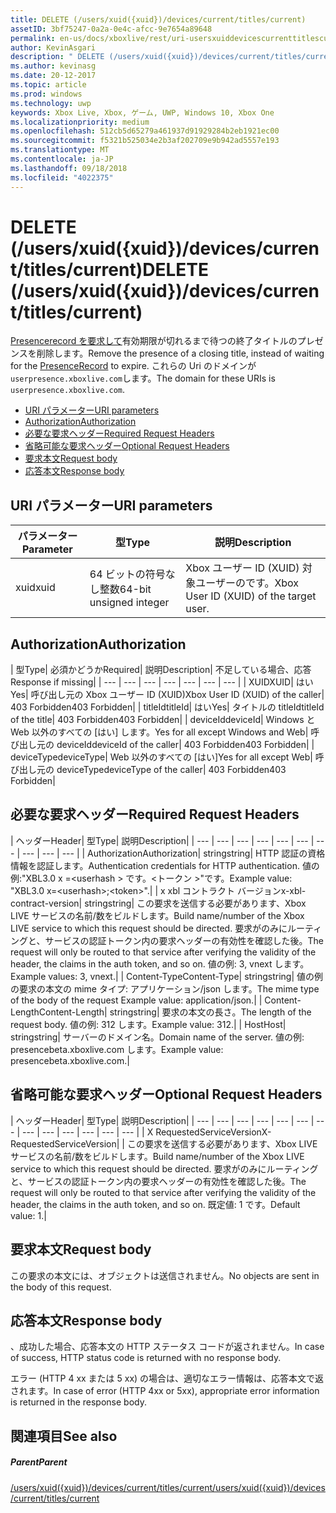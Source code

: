 ```yaml
---
title: DELETE (/users/xuid({xuid})/devices/current/titles/current)
assetID: 3bf75247-0a2a-0e4c-afcc-9e7654a89648
permalink: en-us/docs/xboxlive/rest/uri-usersxuiddevicescurrenttitlescurrentdelete.html
author: KevinAsgari
description: " DELETE (/users/xuid({xuid})/devices/current/titles/current)"
ms.author: kevinasg
ms.date: 20-12-2017
ms.topic: article
ms.prod: windows
ms.technology: uwp
keywords: Xbox Live, Xbox, ゲーム, UWP, Windows 10, Xbox One
ms.localizationpriority: medium
ms.openlocfilehash: 512cb5d65279a461937d91929284b2eb1921ec00
ms.sourcegitcommit: f5321b525034e2b3af202709e9b942ad5557e193
ms.translationtype: MT
ms.contentlocale: ja-JP
ms.lasthandoff: 09/18/2018
ms.locfileid: "4022375"
---
```

# <a name="delete-usersxuidxuiddevicescurrenttitlescurrent"></a><span data-ttu-id="b3f6e-104">DELETE (/users/xuid({xuid})/devices/current/titles/current)</span><span class="sxs-lookup"><span data-stu-id="b3f6e-104">DELETE (/users/xuid({xuid})/devices/current/titles/current)</span></span>
<span data-ttu-id="b3f6e-105">[Presencerecord を要求して](../../json/json-presencerecord.md)有効期限が切れるまで待つの終了タイトルのプレゼンスを削除します。</span><span class="sxs-lookup"><span data-stu-id="b3f6e-105">Remove the presence of a closing title, instead of waiting for the [PresenceRecord](../../json/json-presencerecord.md) to expire.</span></span> <span data-ttu-id="b3f6e-106">これらの Uri のドメインが`userpresence.xboxlive.com`します。</span><span class="sxs-lookup"><span data-stu-id="b3f6e-106">The domain for these URIs is `userpresence.xboxlive.com`.</span></span>
 
  * [<span data-ttu-id="b3f6e-107">URI パラメーター</span><span class="sxs-lookup"><span data-stu-id="b3f6e-107">URI parameters</span></span>](#ID4EZ)
  * [<span data-ttu-id="b3f6e-108">Authorization</span><span class="sxs-lookup"><span data-stu-id="b3f6e-108">Authorization</span></span>](#ID4EEB)
  * [<span data-ttu-id="b3f6e-109">必要な要求ヘッダー</span><span class="sxs-lookup"><span data-stu-id="b3f6e-109">Required Request Headers</span></span>](#ID4ERD)
  * [<span data-ttu-id="b3f6e-110">省略可能な要求ヘッダー</span><span class="sxs-lookup"><span data-stu-id="b3f6e-110">Optional Request Headers</span></span>](#ID4EVF)
  * [<span data-ttu-id="b3f6e-111">要求本文</span><span class="sxs-lookup"><span data-stu-id="b3f6e-111">Request body</span></span>](#ID4EVG)
  * [<span data-ttu-id="b3f6e-112">応答本文</span><span class="sxs-lookup"><span data-stu-id="b3f6e-112">Response body</span></span>](#ID4EAH)
 
<a id="ID4EZ"></a>

 
## <a name="uri-parameters"></a><span data-ttu-id="b3f6e-113">URI パラメーター</span><span class="sxs-lookup"><span data-stu-id="b3f6e-113">URI parameters</span></span>
 
| <span data-ttu-id="b3f6e-114">パラメーター</span><span class="sxs-lookup"><span data-stu-id="b3f6e-114">Parameter</span></span>| <span data-ttu-id="b3f6e-115">型</span><span class="sxs-lookup"><span data-stu-id="b3f6e-115">Type</span></span>| <span data-ttu-id="b3f6e-116">説明</span><span class="sxs-lookup"><span data-stu-id="b3f6e-116">Description</span></span>| 
| --- | --- | --- | 
| <span data-ttu-id="b3f6e-117">xuid</span><span class="sxs-lookup"><span data-stu-id="b3f6e-117">xuid</span></span>| <span data-ttu-id="b3f6e-118">64 ビットの符号なし整数</span><span class="sxs-lookup"><span data-stu-id="b3f6e-118">64-bit unsigned integer</span></span>| <span data-ttu-id="b3f6e-119">Xbox ユーザー ID (XUID) 対象ユーザーのです。</span><span class="sxs-lookup"><span data-stu-id="b3f6e-119">Xbox User ID (XUID) of the target user.</span></span>| 
  
<a id="ID4EEB"></a>

 
## <a name="authorization"></a><span data-ttu-id="b3f6e-120">Authorization</span><span class="sxs-lookup"><span data-stu-id="b3f6e-120">Authorization</span></span>
 
| <span data-ttu-id="b3f6e-121">型</span><span class="sxs-lookup"><span data-stu-id="b3f6e-121">Type</span></span>| <span data-ttu-id="b3f6e-122">必須かどうか</span><span class="sxs-lookup"><span data-stu-id="b3f6e-122">Required</span></span>| <span data-ttu-id="b3f6e-123">説明</span><span class="sxs-lookup"><span data-stu-id="b3f6e-123">Description</span></span>| <span data-ttu-id="b3f6e-124">不足している場合、応答</span><span class="sxs-lookup"><span data-stu-id="b3f6e-124">Response if missing</span></span>| 
| --- | --- | --- | --- | --- | --- | --- | 
| <span data-ttu-id="b3f6e-125">XUID</span><span class="sxs-lookup"><span data-stu-id="b3f6e-125">XUID</span></span>| <span data-ttu-id="b3f6e-126">はい</span><span class="sxs-lookup"><span data-stu-id="b3f6e-126">Yes</span></span>| <span data-ttu-id="b3f6e-127">呼び出し元の Xbox ユーザー ID (XUID)</span><span class="sxs-lookup"><span data-stu-id="b3f6e-127">Xbox User ID (XUID) of the caller</span></span>| <span data-ttu-id="b3f6e-128">403 Forbidden</span><span class="sxs-lookup"><span data-stu-id="b3f6e-128">403 Forbidden</span></span>| 
| <span data-ttu-id="b3f6e-129">titleId</span><span class="sxs-lookup"><span data-stu-id="b3f6e-129">titleId</span></span>| <span data-ttu-id="b3f6e-130">はい</span><span class="sxs-lookup"><span data-stu-id="b3f6e-130">Yes</span></span>| <span data-ttu-id="b3f6e-131">タイトルの titleId</span><span class="sxs-lookup"><span data-stu-id="b3f6e-131">titleId of the title</span></span>| <span data-ttu-id="b3f6e-132">403 Forbidden</span><span class="sxs-lookup"><span data-stu-id="b3f6e-132">403 Forbidden</span></span>| 
| <span data-ttu-id="b3f6e-133">deviceId</span><span class="sxs-lookup"><span data-stu-id="b3f6e-133">deviceId</span></span>| <span data-ttu-id="b3f6e-134">Windows と Web 以外のすべての [はい] します。</span><span class="sxs-lookup"><span data-stu-id="b3f6e-134">Yes for all except Windows and Web</span></span>| <span data-ttu-id="b3f6e-135">呼び出し元の deviceId</span><span class="sxs-lookup"><span data-stu-id="b3f6e-135">deviceId of the caller</span></span>| <span data-ttu-id="b3f6e-136">403 Forbidden</span><span class="sxs-lookup"><span data-stu-id="b3f6e-136">403 Forbidden</span></span>| 
| <span data-ttu-id="b3f6e-137">deviceType</span><span class="sxs-lookup"><span data-stu-id="b3f6e-137">deviceType</span></span>| <span data-ttu-id="b3f6e-138">Web 以外のすべての [はい]</span><span class="sxs-lookup"><span data-stu-id="b3f6e-138">Yes for all except Web</span></span>| <span data-ttu-id="b3f6e-139">呼び出し元の deviceType</span><span class="sxs-lookup"><span data-stu-id="b3f6e-139">deviceType of the caller</span></span>| <span data-ttu-id="b3f6e-140">403 Forbidden</span><span class="sxs-lookup"><span data-stu-id="b3f6e-140">403 Forbidden</span></span>| 
  
<a id="ID4ERD"></a>

 
## <a name="required-request-headers"></a><span data-ttu-id="b3f6e-141">必要な要求ヘッダー</span><span class="sxs-lookup"><span data-stu-id="b3f6e-141">Required Request Headers</span></span>
 
| <span data-ttu-id="b3f6e-142">ヘッダー</span><span class="sxs-lookup"><span data-stu-id="b3f6e-142">Header</span></span>| <span data-ttu-id="b3f6e-143">型</span><span class="sxs-lookup"><span data-stu-id="b3f6e-143">Type</span></span>| <span data-ttu-id="b3f6e-144">説明</span><span class="sxs-lookup"><span data-stu-id="b3f6e-144">Description</span></span>| 
| --- | --- | --- | --- | --- | --- | --- | --- | --- | --- | 
| <span data-ttu-id="b3f6e-145">Authorization</span><span class="sxs-lookup"><span data-stu-id="b3f6e-145">Authorization</span></span>| <span data-ttu-id="b3f6e-146">string</span><span class="sxs-lookup"><span data-stu-id="b3f6e-146">string</span></span>| <span data-ttu-id="b3f6e-147">HTTP 認証の資格情報を認証します。</span><span class="sxs-lookup"><span data-stu-id="b3f6e-147">Authentication credentials for HTTP authentication.</span></span> <span data-ttu-id="b3f6e-148">値の例:"XBL3.0 x =&lt;userhash > です。&lt;トークン >"です。</span><span class="sxs-lookup"><span data-stu-id="b3f6e-148">Example value: "XBL3.0 x=&lt;userhash>;&lt;token>".</span></span>| 
| <span data-ttu-id="b3f6e-149">x xbl コントラクト バージョン</span><span class="sxs-lookup"><span data-stu-id="b3f6e-149">x-xbl-contract-version</span></span>| <span data-ttu-id="b3f6e-150">string</span><span class="sxs-lookup"><span data-stu-id="b3f6e-150">string</span></span>| <span data-ttu-id="b3f6e-151">この要求を送信する必要があります、Xbox LIVE サービスの名前/数をビルドします。</span><span class="sxs-lookup"><span data-stu-id="b3f6e-151">Build name/number of the Xbox LIVE service to which this request should be directed.</span></span> <span data-ttu-id="b3f6e-152">要求がのみにルーティングと、サービスの認証トークン内の要求ヘッダーの有効性を確認した後。</span><span class="sxs-lookup"><span data-stu-id="b3f6e-152">The request will only be routed to that service after verifying the validity of the header, the claims in the auth token, and so on.</span></span> <span data-ttu-id="b3f6e-153">値の例: 3, vnext します。</span><span class="sxs-lookup"><span data-stu-id="b3f6e-153">Example values: 3, vnext.</span></span>| 
| <span data-ttu-id="b3f6e-154">Content-Type</span><span class="sxs-lookup"><span data-stu-id="b3f6e-154">Content-Type</span></span>| <span data-ttu-id="b3f6e-155">string</span><span class="sxs-lookup"><span data-stu-id="b3f6e-155">string</span></span>| <span data-ttu-id="b3f6e-156">値の例の要求の本文の mime タイプ: アプリケーション/json します。</span><span class="sxs-lookup"><span data-stu-id="b3f6e-156">The mime type of the body of the request Example value: application/json.</span></span>| 
| <span data-ttu-id="b3f6e-157">Content-Length</span><span class="sxs-lookup"><span data-stu-id="b3f6e-157">Content-Length</span></span>| <span data-ttu-id="b3f6e-158">string</span><span class="sxs-lookup"><span data-stu-id="b3f6e-158">string</span></span>| <span data-ttu-id="b3f6e-159">要求の本文の長さ。</span><span class="sxs-lookup"><span data-stu-id="b3f6e-159">The length of the request body.</span></span> <span data-ttu-id="b3f6e-160">値の例: 312 します。</span><span class="sxs-lookup"><span data-stu-id="b3f6e-160">Example value: 312.</span></span>| 
| <span data-ttu-id="b3f6e-161">Host</span><span class="sxs-lookup"><span data-stu-id="b3f6e-161">Host</span></span>| <span data-ttu-id="b3f6e-162">string</span><span class="sxs-lookup"><span data-stu-id="b3f6e-162">string</span></span>| <span data-ttu-id="b3f6e-163">サーバーのドメイン名。</span><span class="sxs-lookup"><span data-stu-id="b3f6e-163">Domain name of the server.</span></span> <span data-ttu-id="b3f6e-164">値の例: presencebeta.xboxlive.com します。</span><span class="sxs-lookup"><span data-stu-id="b3f6e-164">Example value: presencebeta.xboxlive.com.</span></span>| 
  
<a id="ID4EVF"></a>

 
## <a name="optional-request-headers"></a><span data-ttu-id="b3f6e-165">省略可能な要求ヘッダー</span><span class="sxs-lookup"><span data-stu-id="b3f6e-165">Optional Request Headers</span></span>
 
| <span data-ttu-id="b3f6e-166">ヘッダー</span><span class="sxs-lookup"><span data-stu-id="b3f6e-166">Header</span></span>| <span data-ttu-id="b3f6e-167">型</span><span class="sxs-lookup"><span data-stu-id="b3f6e-167">Type</span></span>| <span data-ttu-id="b3f6e-168">説明</span><span class="sxs-lookup"><span data-stu-id="b3f6e-168">Description</span></span>| 
| --- | --- | --- | --- | --- | --- | --- | --- | --- | --- | --- | --- | --- | 
| <span data-ttu-id="b3f6e-169">X RequestedServiceVersion</span><span class="sxs-lookup"><span data-stu-id="b3f6e-169">X-RequestedServiceVersion</span></span>|  | <span data-ttu-id="b3f6e-170">この要求を送信する必要があります、Xbox LIVE サービスの名前/数をビルドします。</span><span class="sxs-lookup"><span data-stu-id="b3f6e-170">Build name/number of the Xbox LIVE service to which this request should be directed.</span></span> <span data-ttu-id="b3f6e-171">要求がのみにルーティングと、サービスの認証トークン内の要求ヘッダーの有効性を確認した後。</span><span class="sxs-lookup"><span data-stu-id="b3f6e-171">The request will only be routed to that service after verifying the validity of the header, the claims in the auth token, and so on.</span></span> <span data-ttu-id="b3f6e-172">既定値: 1 です。</span><span class="sxs-lookup"><span data-stu-id="b3f6e-172">Default value: 1.</span></span>| 
  
<a id="ID4EVG"></a>

 
## <a name="request-body"></a><span data-ttu-id="b3f6e-173">要求本文</span><span class="sxs-lookup"><span data-stu-id="b3f6e-173">Request body</span></span>
 
<span data-ttu-id="b3f6e-174">この要求の本文には、オブジェクトは送信されません。</span><span class="sxs-lookup"><span data-stu-id="b3f6e-174">No objects are sent in the body of this request.</span></span>
  
<a id="ID4EAH"></a>

 
## <a name="response-body"></a><span data-ttu-id="b3f6e-175">応答本文</span><span class="sxs-lookup"><span data-stu-id="b3f6e-175">Response body</span></span>
 
<span data-ttu-id="b3f6e-176">、成功した場合、応答本文の HTTP ステータス コードが返されません。</span><span class="sxs-lookup"><span data-stu-id="b3f6e-176">In case of success, HTTP status code is returned with no response body.</span></span>
 
<span data-ttu-id="b3f6e-177">エラー (HTTP 4 xx または 5 xx) の場合は、適切なエラー情報は、応答本文で返されます。</span><span class="sxs-lookup"><span data-stu-id="b3f6e-177">In case of error (HTTP 4xx or 5xx), appropriate error information is returned in the response body.</span></span>
  
<a id="ID4ELH"></a>

 
## <a name="see-also"></a><span data-ttu-id="b3f6e-178">関連項目</span><span class="sxs-lookup"><span data-stu-id="b3f6e-178">See also</span></span>
 
<a id="ID4ENH"></a>

 
##### <a name="parent"></a><span data-ttu-id="b3f6e-179">Parent</span><span class="sxs-lookup"><span data-stu-id="b3f6e-179">Parent</span></span> 

[<span data-ttu-id="b3f6e-180">/users/xuid({xuid})/devices/current/titles/current</span><span class="sxs-lookup"><span data-stu-id="b3f6e-180">/users/xuid({xuid})/devices/current/titles/current</span></span>](uri-usersxuiddevicescurrenttitlescurrent.md)

   